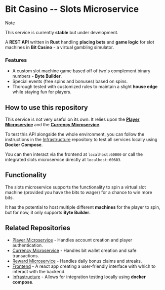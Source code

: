 # Bit Casino -- Slots Microservice

> [!NOTE]
> This service is currently **stable** but under development.

A **REST API** written in **Rust** handling **placing bets** and **game logic** for slot machines in **Bit Casino** - a virtual gambling simulator.

### Features

- A custom slot machine game based off of two's complement binary numbers - **Byte Builder**.
- Special events (free spins and bonuses) based on spins.
- Thorough tested with customized rules to maintain a slight **house edge** while staying fun for players.

## How to use this repository

This service is not very useful on its own. It relies upon the [**Player Microservice**](https://github.com/b1gd3vd0g/bit-casino-player-ms) and the [**Currency Microservice**](https://github.com/b1gd3vd0g/bit-casino-currency-ms).

To test this API alongside the whole environment, you can follow the instructions in the [Infrastructure](https://github.com/b1gd3vd0g/bit-casino-infra) repository to test all services locally using **Docker Compose**.

You can then interact via the frontend at `localhost:60000` or call the integrated slots microservice directly at `localhost:60603`.

## Functionality

The slots microservice supports the functionality to spin a virtual slot machine (provided you have the bits to wager) for a chance to win more bits.

It has the potential to host multiple different **machines** for the player to spin, but for now, it only supports **Byte Builder**.

## Related Repositories

- [Player Microservice](https://github.com/b1gd3vd0g/bit-casino-player-ms) - Handles account creation and player authentication.
- [Currency Microservice](https://github.com/b1gd3vd0g/bit-casino-currency-ms) - Handles bit wallet creation and safe transactions.
- [Reward Microservice](https://github.com/b1gd3vd0g/bit-casino-reward-ms) - Handles daily bonus claims and streaks.
- [Frontend](https://github.com/b1gd3vd0g/bit-casino-frontend) - A react app creating a user-friendly interface with which to interact with the backend.
- [Infrastructure](https://github.com/b1gd3vd0g/bit-casino-infra) - Allows for integration testing locally using **docker compose**.
